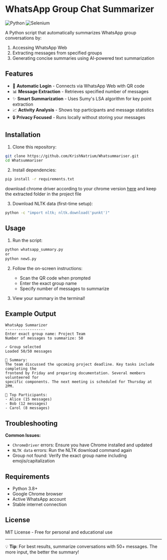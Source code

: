 # WhatsApp Group Chat Summarizer

![Python](https://img.shields.io/badge/Python-3.8+-blue.svg)
![Selenium](https://img.shields.io/badge/Selenium-4.0+-orange.svg)

A Python script that automatically summarizes WhatsApp group conversations by:
1. Accessing WhatsApp Web
2. Extracting messages from specified groups
3. Generating concise summaries using AI-powered text summarization

## Features

- 🚀 **Automatic Login** - Connects via WhatsApp Web with QR code
- 📊 **Message Extraction** - Retrieves specified number of messages
- ✨ **Smart Summarization** - Uses Sumy's LSA algorithm for key point extraction
- 📈 **Activity Analysis** - Shows top participants and message statistics
- 🔒 **Privacy Focused** - Runs locally without storing your messages

## Installation

1. Clone this repository:
```bash
git clone https://github.com/KrishNatrium/Whatsummariser.git
cd Whatsummariser
```

2. Install dependencies:
```bash
pip install -r requirements.txt
```
   download chrome driver according to your chrome version [here](https://googlechromelabs.github.io/chrome-for-testing/) and keep the extracted folder in the project file 

3. Download NLTK data (first-time setup):
```bash
python -c "import nltk; nltk.download('punkt')"
```

## Usage

1. Run the script:
```bash
python whatsapp_summary.py
or
python newS.py
```

2. Follow the on-screen instructions:
   - Scan the QR code when prompted
   - Enter the exact group name
   - Specify number of messages to summarize

3. View your summary in the terminal!

## Example Output

```
WhatsApp Summarizer
------------------
Enter exact group name: Project Team
Number of messages to summarize: 50

✓ Group selected
Loaded 50/50 messages

📝 Summary: 
The team discussed the upcoming project deadline. Key tasks include completing the 
frontend by Friday and preparing documentation. Several members volunteered for 
specific components. The next meeting is scheduled for Thursday at 2PM.

👥 Top Participants:
- Alice (15 messages)
- Bob (12 messages)
- Carol (8 messages)
```

## Troubleshooting

**Common Issues:**
- `ChromeDriver` errors: Ensure you have Chrome installed and updated
- `NLTK data` errors: Run the NLTK download command again
- Group not found: Verify the exact group name including emojis/capitalization

## Requirements

- Python 3.8+
- Google Chrome browser
- Active WhatsApp account
- Stable internet connection

## License

MIT License - Free for personal and educational use

---

💡 **Tip**: For best results, summarize conversations with 50+ messages. The more input, the better the summary!
